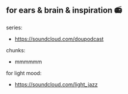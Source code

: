 ## for ears & brain & inspiration  :radio:

series:
- https://soundcloud.com/doupodcast

chunks:
- mmmmmm

for light mood:  
- https://soundcloud.com/light_jazz
